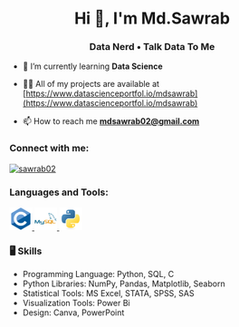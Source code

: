 <h1 align="center">Hi 👋, I'm Md.Sawrab</h1>
<h3 align="center">Data Nerd • Talk Data To Me</h3>

- 🌱 I’m currently learning **Data Science**

- 👨‍💻 All of my projects are available at [https://www.datascienceportfol.io/mdsawrab](https://www.datascienceportfol.io/mdsawrab)

- 📫 How to reach me **mdsawrab02@gmail.com**

<h3 align="left">Connect with me:</h3>
<p align="left">
<a href="https://linkedin.com/in/sawrab02" target="blank"><img align="center" src="https://raw.githubusercontent.com/rahuldkjain/github-profile-readme-generator/master/src/images/icons/Social/linked-in-alt.svg" alt="sawrab02" height="30" width="40" /></a>
</p>

<h3 align="left">Languages and Tools:</h3>
<p align="left"> <a href="https://www.cprogramming.com/" target="_blank" rel="noreferrer"> <img src="https://raw.githubusercontent.com/devicons/devicon/master/icons/c/c-original.svg" alt="c" width="40" height="40"/> </a> <a href="https://www.mysql.com/" target="_blank" rel="noreferrer"> <img src="https://raw.githubusercontent.com/devicons/devicon/master/icons/mysql/mysql-original-wordmark.svg" alt="mysql" width="40" height="40"/> </a> <a href="https://www.python.org" target="_blank" rel="noreferrer"> <img src="https://raw.githubusercontent.com/devicons/devicon/master/icons/python/python-original.svg" alt="python" width="40" height="40"/> </a> </p>

### 🖥 Skills

- Programming Language: Python, SQL, C
- Python Libraries: NumPy, Pandas, Matplotlib, Seaborn
- Statistical Tools: MS Excel, STATA, SPSS, SAS
- Visualization Tools: Power Bi
- Design: Canva, PowerPoint
